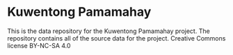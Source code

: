 # Kuwentong Pamamahay

This is the data repository for the Kuwentong Pamamahay project. The repository contains all of the source data for the project. Creative Commons license BY-NC-SA 4.0